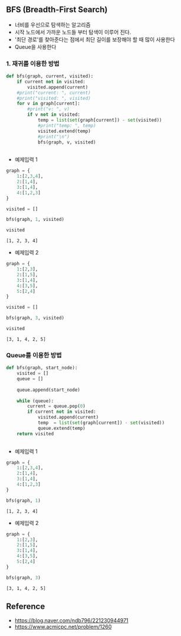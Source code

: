 
## BFS (Breadth-First Search)

- 너비를 우선으로 탐색하는 알고리즘 
- 시작 노드에서 가까운 노드들 부터 탐색이 이루어 진다.
- '최단 경로'를 찾아준다는 점에서 최단 길이를 보장해야 할 때 많이 사용한다 
- Queue을 사용한다 

### 1. 재귀를 이용한 방법


```python
def bfs(graph, current, visited):
    if current not in visited:
        visited.append(current)
    #print("current: ", current)
    #print("visited: ", visited)
    for v in graph[current]:
        #print("v: ", v)
        if v not in visited:
            temp = list(set(graph[current]) - set(visited))
            #print("temp: ", temp)
            visited.extend(temp)
            #print("\n")
            bfs(graph, v, visited)
            
```

- 예제입력 1


```python
graph = {
    1:[2,3,4],
    2:[1,4],
    3:[1,4],
    4:[1,2,3]
}
```


```python
visited = []
```


```python
bfs(graph, 1, visited)
```


```python
visited
```




    [1, 2, 3, 4]



- 예제입력 2


```python
graph = {
    1:[2,3],
    2:[1,5],
    3:[1,4],
    4:[3,5],
    5:[2,4]
}
```


```python
visited = []
```


```python
bfs(graph, 3, visited)
```


```python
visited
```




    [3, 1, 4, 2, 5]



### Queue를 이용한 방법


```python
def bfs(graph, start_node):
    visited = []
    queue = []
    
    queue.append(start_node)
    
    while (queue):
        current = queue.pop(0)
        if current not in visited:
            visited.append(current)
            temp  = list(set(graph[current]) - set(visited))
            queue.extend(temp)
    return visited
        
```

- 예제입력 1


```python
graph = {
    1:[2,3,4],
    2:[1,4],
    3:[1,4],
    4:[1,2,3]
}
```


```python
bfs(graph, 1)
```




    [1, 2, 3, 4]



- 예제입력 2


```python
graph = {
    1:[2,3],
    2:[1,5],
    3:[1,4],
    4:[3,5],
    5:[2,4]
}
```


```python
bfs(graph, 3)
```




    [3, 1, 4, 2, 5]



## Reference

- https://blog.naver.com/ndb796/221230944971
- https://www.acmicpc.net/problem/1260

